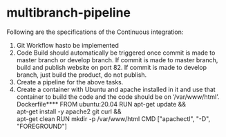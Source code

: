 # multibranch-pipeline
Following are the specifications of the Continuous integration:
1. Git Workflow hasto be implemented
2. Code Build should automatically be triggered once commit is made to master branch 
or develop branch.
If commit is made to master branch, build and publish website on 
port 82. If commit is made to develop branch, just build the 
product, do not publish.
3. Create a pipeline for the above tasks.
4. Create a container with Ubuntu and apache installed in it and use that container to
build the code and the code should be on ‘/var/www/html’.
Dockerfile****
FROM ubuntu:20.04
RUN apt-get update && \
   apt-get install -y apache2 git curl && \
   apt-get clean
RUN mkdir -p /var/www/html
CMD ["apachectl", "-D", "FOREGROUND"]
